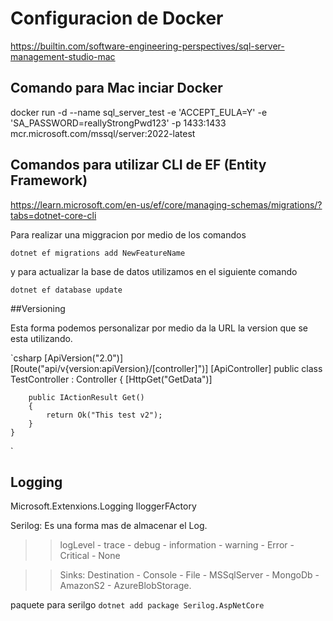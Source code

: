 # Configuracion de Docker
https://builtin.com/software-engineering-perspectives/sql-server-management-studio-mac

## Comando para Mac inciar Docker

docker run -d --name sql_server_test -e 'ACCEPT_EULA=Y' -e 'SA_PASSWORD=reallyStrongPwd123' -p 1433:1433 mcr.microsoft.com/mssql/server:2022-latest


## Comandos para utilizar CLI de EF (Entity Framework)

https://learn.microsoft.com/en-us/ef/core/managing-schemas/migrations/?tabs=dotnet-core-cli

Para realizar una miggracion por medio de los comandos

`dotnet ef migrations add NewFeatureName`

y para actualizar la base de datos utilizamos en el siguiente comando

`dotnet ef database update`

##Versioning

Esta forma podemos personalizar por medio da la URL la version que se esta utilizando.

`csharp
    [ApiVersion("2.0")]    
    [Route("api/v{version:apiVersion}/[controller]")]
    [ApiController]
    public class TestController : Controller
    {
        [HttpGet("GetData")]

        public IActionResult Get()
        {
            return Ok("This test v2");
        }
    }
`


## Logging

Microsoft.Extenxions.Logging
IloggerFActory

Serilog: Es una forma mas de almacenar el Log.  

>> logLevel
        - trace
        - debug
        - information
        - warning
        - Error
        - Critical
        - None

>> Sinks: Destination
    - Console
    - File
    - MSSqlServer
    - MongoDb
    - AmazonS2
    - AzureBlobStorage.

paquete para serilgo
`dotnet add package Serilog.AspNetCore`